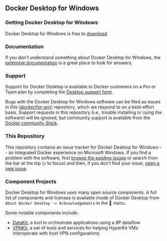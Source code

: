 ## Docker Desktop for Windows

### Getting Docker Desktop for Windows

Docker Desktop for Windows is free to [download](https://hub.docker.com/editions/community/docker-ce-desktop-windows).

### Documentation

If you don't understand something about Docker Desktop for Windows, the [extensive
documentation](https://docs.docker.com/docker-for-windows/) is a great place
to look for answers.

### Support

Support for Docker Desktop is available to Docker customers on a Pro or Team plan
by completing the [Desktop support form](https://hub.docker.com/support/desktop/).

Bugs with the Docker Desktop for Windows software can be filed as issues in this
([docker/for-win](https://github.com/docker/for-win)) repository, which we respond to
on a best-effort basis. Support requests in this repository (i.e., trouble installing
or using the software) will be ignored, but community support is available from the
[Docker community Slack](https://www.docker.com/docker-community).

### This Repository

This repository contains an issue tracker for Docker Desktop for Windows -- an
integrated Docker experience on Microsoft Windows. If you find a problem
with the software, first [browse the existing
issues](https://github.com/docker/for-win/issues) or search from the bar
at the top (`s` to focus) and then, if you don't find your issue, [open
a new issue](https://github.com/docker/for-win/issues/new).

### Component Projects

Docker Desktop for Windows uses many open source components. A full list of
components and licenses is available inside of Docker Desktop from `About Docker Desktop
-> Acknowledgements` in the :whale: menu.

Some notable components include:

 * [DataKit](https://github.com/docker/datakit/), a tool to orchestrate
   applications using a 9P dataflow
 * [VPNKit](https://github.com/docker/vpnkit), a set of tools and
   services for helping HyperKit VMs interoperate with host VPN
   configurations
